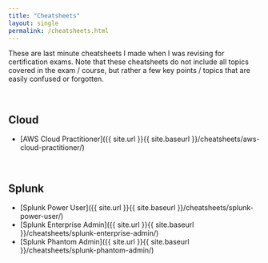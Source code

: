 ```yaml
---
title: "Cheatsheets"
layout: single
permalink: /cheatsheets.html
---
```


These are last minute cheatsheets I made when I was revising for certification exams. Note that these cheatsheets do not include all topics covered in the exam / course, but rather a few key points / topics that are easily confused or forgotten.

<br>

## Cloud
- [AWS Cloud Practitioner]({{ site.url }}{{ site.baseurl }}/cheatsheets/aws-cloud-practitioner/)

<br>

## Splunk
- [Splunk Power User]({{ site.url }}{{ site.baseurl }}/cheatsheets/splunk-power-user/)
- [Splunk Enterprise Admin]({{ site.url }}{{ site.baseurl }}/cheatsheets/splunk-enterprise-admin/)
- [Splunk Phantom Admin]({{ site.url }}{{ site.baseurl }}/cheatsheets/splunk-phantom-admin/)

<br>
